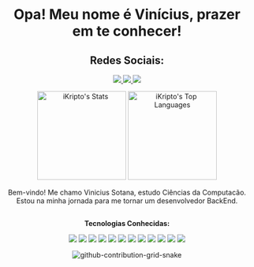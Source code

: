 <h1 align="center">Opa! Meu nome é Vinícius, prazer em te conhecer!</h1>

<h2 align="center">Redes Sociais:</h2>

<p align="center">
  <a href="https://www.instagram.com/viny_sotana/">
    <img src="https://img.shields.io/badge/Instagram-E4405F?style=for-the-badge&logo=instagram&logoColor=white" />
  </a>
  <a href="https://github.com/ViniciusSotana">
    <img src="https://img.shields.io/badge/GitHub-100000?style=for-the-badge&logo=github&logoColor=white" />
  </a>
  <a href="https://www.linkedin.com/in/vinicius-sotana/">
    <img src="https://img.shields.io/badge/LinkedIn-0077B5?style=for-the-badge&logo=linkedin&logoColor=white" />
  </a>
</p>
<p align="center">
  <img src="https://github-readme-stats.vercel.app/api?username=ViniciusSotana&theme=vue-dark&show_icons=true&hide_border=true&count_private=true" alt="iKripto's Stats" height="180px">
  <img src="https://github-readme-stats.vercel.app/api/top-langs/?username=ViniciusSotana&theme=vue-dark&show_icons=true&hide_border=true&layout=compact" alt="iKripto's Top Languages" height="180px">
</p>
<p align="center">
  Bem-vindo! Me chamo Vinicius Sotana, estudo Ciências da Computacão.
  Estou na minha jornada para me tornar um desenvolvedor BackEnd.
</p>

<h2></h2>

<p align="center"><b>Tecnologias Conhecidas:</b></p>

<p align="center">
  
  <img src="https://img.shields.io/badge/Java-ED8B00?style=for-the-badge&logo=openjdk&logoColor=white">
<img src="https://img.shields.io/badge/JavaScript-F7DF1E?style=for-the-badge&logo=javascript&logoColor=black">
<img src="https://img.shields.io/badge/-MongoDB-47A248?style=for-the-badge&logo=mongodb&logoColor=white">
<img src="https://img.shields.io/badge/-MySQL-4479A1?style=for-the-badge&logo=mysql&logoColor=white">
<img src="https://img.shields.io/badge/-Python-3776AB?style=for-the-badge&logo=python&logoColor=white">
<img src="https://img.shields.io/badge/-C++-00599C?style=for-the-badge&logo=c%2B%2B&logoColor=white">
<img src="https://img.shields.io/badge/-HTML-orange?style=for-the-badge&logo=html5&logoColor=white">
<img src="https://img.shields.io/badge/-CSS-blue?style=for-the-badge&logo=css3&logoColor=white">
<img src="https://img.shields.io/badge/Node.js-339933?style=for-the-badge&logo=node.js&logoColor=white">
<img src="https://img.shields.io/badge/NestJS-E0234E?style=for-the-badge&logo=nestjs&logoColor=white">
<img src="https://img.shields.io/badge/TypeScript-3178C6?style=for-the-badge&logo=typescript&logoColor=white">
<img src="https://img.shields.io/badge/React-61DAFB?style=for-the-badge&logo=react&logoColor=black">

</p>

<div align="center">

![github-contribution-grid-snake](https://github.com/user-attachments/assets/2571dc5d-0d28-4ab8-a65d-237ee82640c7)

  
</div>
